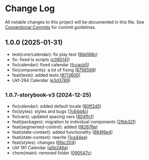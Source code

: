 # Change Log

All notable changes to this project will be documented in this file.
See [Conventional Commits](https://conventionalcommits.org) for commit guidelines.

## 1.0.0 (2025-01-31)

* test(core/calendar): fix play test ([9bb188c](https://gitlab.optimacros.com/fe/ui-kit/commit/9bb188c))
* fix: fixed ts scripts ([c090141](https://gitlab.optimacros.com/fe/ui-kit/commit/c090141))
* fix(calendar): fixed calendar ([fccacb5](https://gitlab.optimacros.com/fe/ui-kit/commit/fccacb5))
* fix(components): a lot of fixing ([8756599](https://gitlab.optimacros.com/fe/ui-kit/commit/8756599))
* feat(tests): added tests ([8713600](https://gitlab.optimacros.com/fe/ui-kit/commit/8713600))
* Ukf-264 Calendar ([e3d3789](https://gitlab.optimacros.com/fe/ui-kit/commit/e3d3789))



## <small>1.0.7-storybook-v3 (2024-12-25)</small>

* fix(calendar): added default locale ([80ff2d5](https://gitlab.optimacros.com/fe/ui-kit/commit/80ff2d5))
* fix(styles): styles and bugs ([7c64d4c](https://gitlab.optimacros.com/fe/ui-kit/commit/7c64d4c))
* fix(vars): updated spacing vars ([904ffcf](https://gitlab.optimacros.com/fe/ui-kit/commit/904ffcf))
* feat(packages): migration to individual components ([2fbb32f](https://gitlab.optimacros.com/fe/ui-kit/commit/2fbb32f))
* feat(segmented-control): added ([f82676e](https://gitlab.optimacros.com/fe/ui-kit/commit/f82676e))
* feat(state-context): added functionality ([864f6e4](https://gitlab.optimacros.com/fe/ui-kit/commit/864f6e4))
* feat(state-context): rewrite ([1ca44ee](https://gitlab.optimacros.com/fe/ui-kit/commit/1ca44ee))
* feat(styles): changes ([6fac204](https://gitlab.optimacros.com/fe/ui-kit/commit/6fac204))
* Ukf 181 Calendar ([a5b246a](https://gitlab.optimacros.com/fe/ui-kit/commit/a5b246a))
* chore(main): removed folder ([090547c](https://gitlab.optimacros.com/fe/ui-kit/commit/090547c))
